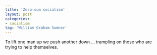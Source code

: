 ```yaml
---
title: 'Zero-sum socialism'
layout: post
categories:
- socialism
tag: 'William Graham Sumner'
---
```


To lift one man up we push another down ... trampling on those who are trying to help themselves.